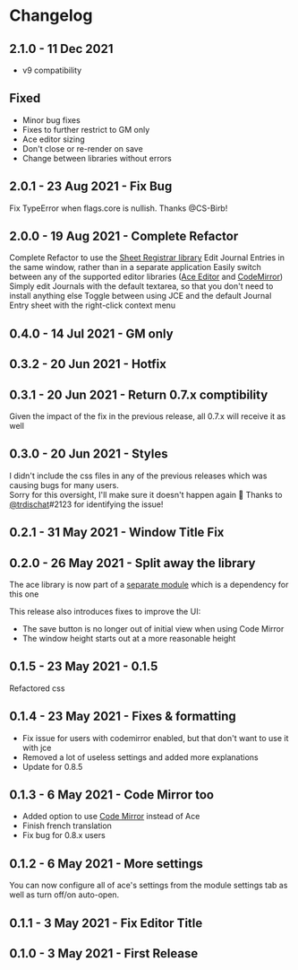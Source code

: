 # Changelog

## 2.1.0 - 11 Dec 2021

* v9 compatibility

## Fixed

* Minor bug fixes
* Fixes to further restrict to GM only
* Ace editor sizing
* Don't close or re-render on save
* Change between libraries without errors

## 2.0.1 - 23 Aug 2021 - Fix Bug

Fix TypeError when flags.core is nullish. Thanks @CS-Birb!

## 2.0.0 - 19 Aug 2021 - Complete Refactor

Complete Refactor to use the [Sheet Registrar library](https://github.com/League-of-Foundry-Developers/document-sheet-registrar/)
Edit Journal Entries in the same window, rather than in a separate application
Easily switch between any of the supported editor libraries ([Ace Editor](https://github.com/arcanistzed/acelib) and [CodeMirror](https://github.com/League-of-Foundry-Developers/codemirror-lib))
Simply edit Journals with the default textarea, so that you don't need to install anything else
Toggle between using JCE and the default Journal Entry sheet with the right-click context menu

## 0.4.0 - 14 Jul 2021 - GM only

## 0.3.2 - 20 Jun 2021 - Hotfix

## 0.3.1 - 20 Jun 2021 - Return 0.7.x comptibility

Given the impact of the fix in the previous release, all 0.7.x will receive it as well

## 0.3.0 - 20 Jun 2021 - Styles

I didn't include the css files in any of the previous releases which was causing bugs for many users.  
Sorry for this oversight, I'll make sure it doesn't happen again 🤣
Thanks to [@trdischat](https://github.com/trdischat)#2123 for identifying the issue!

## 0.2.1 - 31 May 2021 - Window Title Fix

## 0.2.0 - 26 May 2021 - Split away the library

The ace library is now part of a [separate module](https://github.com/arcanistzed/acelib) which is a dependency for this one

This release also introduces fixes to improve the UI:

* The save button is no longer out of initial view when using Code Mirror
* The window height starts out at a more reasonable height

## 0.1.5 - 23 May 2021 - 0.1.5

Refactored css

## 0.1.4 - 23 May 2021 - Fixes & formatting

* Fix issue for users with codemirror enabled, but that don't want to use it with jce
* Removed a lot of useless settings and added more explanations
* Update for 0.8.5

## 0.1.3 - 6 May 2021 - Code Mirror too

* Added option to use [Code Mirror](https://github.com/League-of-Foundry-Developers/codemirror-lib) instead of Ace
* Finish french translation
* Fix bug for 0.8.x users

## 0.1.2 - 6 May 2021 - More settings

You can now configure all of ace's settings from the module settings tab as well as turn off/on auto-open.

## 0.1.1 - 3 May 2021 - Fix Editor Title

## 0.1.0 - 3 May 2021 - First Release
